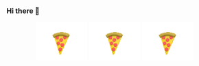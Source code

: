 ### Hi there 👋

<div align="center">
  <img src="https://github.com/shaansubbaiah/shaansubbaiah/blob/master/pizza.gif"  width="120" height="90">
  <img src="https://github.com/shaansubbaiah/shaansubbaiah/blob/master/pizza.gif"  width="120" height="90">
  <img src="https://github.com/shaansubbaiah/shaansubbaiah/blob/master/pizza.gif"  width="120" height="90">
</div>
